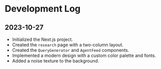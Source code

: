 # Development Log

## 2023-10-27

*   Initialized the Next.js project.
*   Created the `research` page with a two-column layout.
*   Created the `QueryGenerator` and `AgentFeed` components.
*   Implemented a modern design with a custom color palette and fonts.
*   Added a noise texture to the background.
